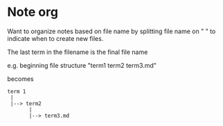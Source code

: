 # Note org

Want to organize notes based on file name by splitting file name on " "
to indicate when to create new files.

The last term in the filename is the final file name

e.g.
beginning file structure
"term1 term2 term3.md"

becomes
```
term 1
 |
 |--> term2
       |
       |--> term3.md
```

